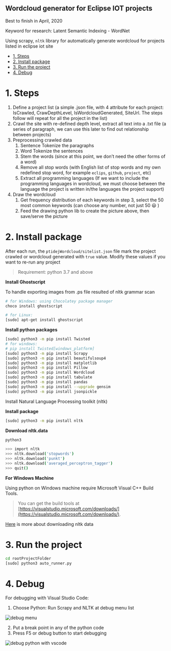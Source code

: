 Wordcloud generator for Eclipse IOT projects
---

Best to finish in April, 2020

Keyword for research: Latent Semantic Indexing - WordNet

Using scrapy, `nltk` library for automatically generate wordcloud for projects listed in eclipse iot site

<!-- TOC -->

- [1. Steps](#1-steps)
- [2. Install package](#2-install-package)
- [3. Run the project](#3-run-the-project)
- [4. Debug](#4-debug)

<!-- /TOC -->

# 1. Steps
<a id="markdown-steps" name="steps"></a>

1. Define a project list (a simple .json file, with 4 attribute for each project: IsCrawled, CrawDepthLevel, IsWordcloudGenerated, SiteUrl. The steps follow will repeat for all the project in the list)
2. Crawl the site with re-defined depth level, extract all text into a .txt file (a series of paragraph, we can use this later to find out relationship between projects)
3. Preprocessing crawled data
    1. Sentence Tokenize the paragraphs
    2. Word Tokenize the sentences
    3. Stem the words (since at this point, we don’t need the other forms of a word)
    4. Remove all stop words (with English list of stop words and my own redefined stop word, for example `eclips`, `github`, `project`, etc)
    5. Extract all programming languages (If we want to include the programming languages in wordcloud, we must choose between the language the project is written in/the languages the project support)
4. Draw the wordcloud
    1. Get frequency distribution of each keywords in step 3, select the 50 most common keywords (can choose any number, not just 50 😃 )
    2. Feed the drawing python lib to create the picture above, then save/serve the picture

# 2. Install package
<a id="markdown-install-package" name="install-package"></a>

After each run, the `ptidejWordcloud/sitelist.json` file mark the project crawled or wordcloud generated with `true` value. Modify these values if you want to re-run any project

> Requirement: python 3.7 and above

**Install Ghostscript**

To handle exporting images from .ps file resulted of nltk grammar scan

```bash
# for Windows: using Chocolatey package manager
choco install ghostscript

# for Linux:
[sudo] apt-get install ghostscript
```

**Install python packages**

```bash
[sudo] python3 -m pip install Twisted
# for windows:
# pip install Twisted[windows_platform]
[sudo] python3 -m pip install Scrapy
[sudo] python3 -m pip install beautifulsoup4
[sudo] python3 -m pip install matplotlib
[sudo] python3 -m pip install Pillow
[sudo] python3 -m pip install Wordcloud
[sudo] python3 -m pip install tabulate
[sudo] python3 -m pip install pandas
[sudo] python3 -m pip install --upgrade gensim
[sudo] python3 -m pip install jsonpickle
```

Install Natural Language Processing toolkit (nltk)

**Install package**

```bash
[sudo] python3 -m pip install nltk
```

**Download nltk.data**

```bash
python3

>>> import nltk
>>> nltk.download('stopwords')
>>> nltk.download('punkt')
>>> nltk.download('averaged_perceptron_tagger')
>>> quit()
```

**For Windows Machine**

Using python on Windows machine require Microsoft Visual C++ Build Tools.

> You can get the build tools at [https://visualstudio.microsoft.com/downloads/](https://visualstudio.microsoft.com/downloads/).

[Here](https://www.nltk.org/data.html) is more about downloading nltk data

# 3. Run the project
<a id="markdown-run-the-project" name="run-the-project"></a>

```bash
cd rootProjectFolder
[sudo] python3 auto_runner.py
```

# 4. Debug
<a id="markdown-debug" name="debug"></a>

For debugging with Visual Studio Code:

1. Choose Python: Run Scrapy and NLTK at debug menu list

![debug menu](https://i.imgur.com/hnNbMKo.png)

2. Put a break point in any of the python code
3. Press F5 or debug button to start debugging

![debug python with vscode](https://i.imgur.com/VIeMJNC.png)

